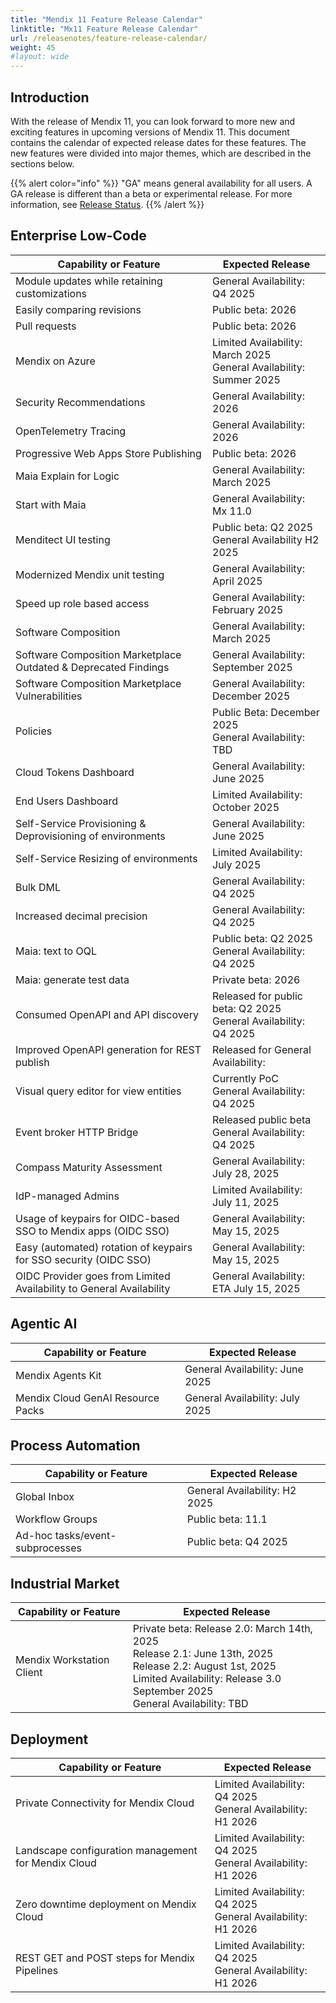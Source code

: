 ```yaml
---
title: "Mendix 11 Feature Release Calendar"
linktitle: "Mx11 Feature Release Calendar"
url: /releasenotes/feature-release-calendar/
weight: 45
#layout: wide
---
```


## Introduction

With the release of Mendix 11, you can look forward to more new and exciting features in upcoming versions of Mendix 11. This document contains the calendar of expected release dates for these features.
The new features were divided into major themes, which are described in the sections below.

{{% alert color="info" %}}
"GA" means general availability for all users. A GA release is different than a beta or experimental release. For more information, see [Release Status](/releasenotes/release-status/).
{{% /alert %}}

## Enterprise Low-Code

| Capability or Feature | Expected Release |
| --- | --- |
| Module updates while retaining customizations                | General Availability: Q4 2025                             |
| Easily comparing revisions                                   | Public beta: 2026                                            |
| Pull requests                                                | Public beta: 2026                                            |
| Mendix on Azure                                              | Limited Availability: March 2025 <br/>General Availability: Summer 2025 |
| Security Recommendations                                     | General Availability: 2026                                   |
| OpenTelemetry Tracing                                        | General Availability: 2026                                   |
| Progressive Web Apps Store Publishing                        | Public beta: 2026                                            |
| Maia Explain for Logic                                       | General Availability: March 2025                             |
| Start with Maia                                              | General Availability: Mx 11.0                                |
| Menditect UI testing                                         | Public beta: Q2 2025<br/>General Availability H2 2025        |
| Modernized Mendix unit testing                               | General Availability: April 2025                             |
| Speed up role based access                                   | General Availability: February 2025                          |
| Software Composition                                         | General Availability: March 2025                             |
| Software Composition Marketplace Outdated & Deprecated Findings | General Availability: September 2025                         |
| Software Composition Marketplace Vulnerabilities             | General Availability: December 2025                          |
| Policies                                                     | Public Beta: December 2025 <br/>General Availability: TBD    |
| Cloud Tokens Dashboard                                      | General Availability: June 2025                              |
| End Users Dashboard | Limited Availability: October 2025 |
| Self-Service Provisioning & Deprovisioning of environments | General Availability: June 2025 |
| Self-Service Resizing of environments | Limited Availability: July 2025 |
| Bulk DML                                                     | General Availability: Q4 2025                             |
| Increased decimal precision                                  | General Availability: Q4 2025                             |
| Maia: text to OQL                                            | Public beta: Q2 2025<br/>General Availability: Q4 2025    |
| Maia: generate test data                                     | Private beta: 2026                                           |
| Consumed OpenAPI and API discovery                           | Released for public beta: Q2 2025<br/>General Availability: Q4 2025 |
| Improved OpenAPI generation for REST publish                 | Released for General Availability:                         |
| Visual query editor for view entities                        | Currently PoC <br/>General Availability: Q4 2025          |
| Event broker HTTP Bridge                                     | Released public beta <br/>General Availability: Q4 2025   |
| Compass Maturity Assessment                                  | General Availability: July 28, 2025                      |
| IdP-managed Admins                                           | Limited Availability: July 11, 2025                      |
| Usage of keypairs for OIDC-based SSO to Mendix apps (OIDC SSO) | General Availability: May 15, 2025                      |
| Easy (automated) rotation of keypairs for SSO security (OIDC SSO) | General Availability: May 15, 2025                   |
| OIDC Provider goes from Limited Availability to General Availability | General Availability: ETA July 15, 2025           |

## Agentic AI

| Capability or Feature | Expected Release |
| --- | --- |
| Mendix Agents Kit                 | General Availability: June 2025 |
| Mendix Cloud GenAI Resource Packs | General Availability: July 2025 |

## Process Automation

| Capability or Feature | Expected Release |
| --- | --- |
| Global Inbox                      | General Availability: H2 2025 |
| Workflow Groups                   | Public beta: 11.1                         |
| Ad-hoc tasks/event-subprocesses | Public beta: Q4 2025                      |

## Industrial Market

| Capability or Feature | Expected Release |
| --- | --- |
| Mendix Workstation Client | Private beta: Release 2.0: March 14th, 2025 <br/>Release 2.1: June 13th, 2025 <br/>Release 2.2: August 1st, 2025<br/>Limited Availability:  Release 3.0 September 2025<br/>General Availability: TBD |

## Deployment

| Capability or Feature | Expected Release |
| --- | --- |
| Private Connectivity for Mendix Cloud | Limited Availability: Q4 2025 <br/>General Availability: H1 2026 |
| Landscape configuration management for Mendix Cloud | Limited Availability: Q4 2025 <br/>General Availability: H1 2026 |
| Zero downtime deployment on Mendix Cloud | Limited Availability: Q4 2025 <br/>General Availability: H1 2026 |
| REST GET and POST steps for Mendix Pipelines | Limited Availability: Q4 2025 <br/>General Availability: H1 2026 |
